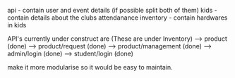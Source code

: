 api - contain user and event details (if possible split both of them)
kids - contain details about the clubs attendanance
inventory - contain hardwares in kids 


API's currently under construct are (These are under Inventory)
            --> product (done)
            --> product/request (done)
            --> product/management (done)
            --> admin/login (done)
            --> student/login (done)
            



make it more modularise so it would be easy to maintain.